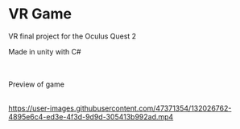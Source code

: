 # VR Game

VR final project for the Oculus Quest 2
 
Made in unity with C#

<br />
<br />
Preview of game 
<br />
<br />


https://user-images.githubusercontent.com/47371354/132026762-4895e6c4-ed3e-4f3d-9d9d-305413b992ad.mp4

